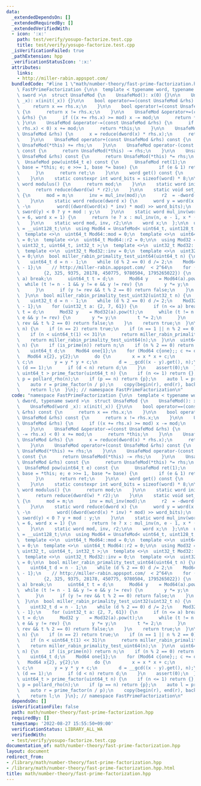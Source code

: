 ```yaml
---
data:
  _extendedDependsOn: []
  _extendedRequiredBy: []
  _extendedVerifiedWith:
  - icon: ':x:'
    path: test/verify/yosupo-factorize.test.cpp
    title: test/verify/yosupo-factorize.test.cpp
  _isVerificationFailed: true
  _pathExtension: hpp
  _verificationStatusIcon: ':x:'
  attributes:
    links:
    - http://miller-rabin.appspot.com/
  bundledCode: "#line 1 \"math/number-theory/fast-prime-factorization.hpp\"\nnamespace\
    \ FastPrimeFactorization {\n\n  template < typename word, typename dword, typename\
    \ sword >\n  struct UnsafeMod {\n    UnsafeMod(): x(0) {}\n\n    UnsafeMod(word\
    \ _x): x(init(_x)) {}\n\n    bool operator==(const UnsafeMod &rhs) const {\n \
    \     return x == rhs.x;\n    }\n\n    bool operator!=(const UnsafeMod &rhs) const\
    \ {\n      return x != rhs.x;\n    }\n\n    UnsafeMod &operator+=(const UnsafeMod\
    \ &rhs) {\n      if ((x += rhs.x) >= mod) x -= mod;\n      return *this;\n   \
    \ }\n\n    UnsafeMod &operator-=(const UnsafeMod &rhs) {\n      if (sword(x -=\
    \ rhs.x) < 0) x += mod;\n      return *this;\n    }\n\n    UnsafeMod &operator*=(const\
    \ UnsafeMod &rhs) {\n      x = reduce(dword(x) * rhs.x);\n      return *this;\n\
    \    }\n\n    UnsafeMod operator+(const UnsafeMod &rhs) const {\n      return\
    \ UnsafeMod(*this) += rhs;\n    }\n\n    UnsafeMod operator-(const UnsafeMod &rhs)\
    \ const {\n      return UnsafeMod(*this) -= rhs;\n    }\n\n    UnsafeMod operator*(const\
    \ UnsafeMod &rhs) const {\n      return UnsafeMod(*this) *= rhs;\n    }\n\n  \
    \  UnsafeMod pow(uint64_t e) const {\n      UnsafeMod ret(1);\n      for (UnsafeMod\
    \ base = *this; e; e >>= 1, base *= base) {\n        if (e & 1) ret *= base;\n\
    \      }\n      return ret;\n    }\n\n    word get() const {\n      return reduce(x);\n\
    \    }\n\n    static constexpr int word_bits = sizeof(word) * 8;\n\n    static\
    \ word modulus() {\n      return mod;\n    }\n\n    static word init(word w) {\n\
    \      return reduce(dword(w) * r2);\n    }\n\n    static void set_mod(word m)\
    \ {\n      mod = m;\n      inv = mul_inv(mod);\n      r2  = -dword(mod) % mod;\n\
    \    }\n\n    static word reduce(dword x) {\n      word y = word(x >> word_bits)\
    \ -\n          word((dword(word(x) * inv) * mod) >> word_bits);\n      return\
    \ sword(y) < 0 ? y + mod : y;\n    }\n\n    static word mul_inv(word n, int e\
    \ = 6, word x = 1) {\n      return !e ? x : mul_inv(n, e - 1, x * (2 - x * n));\n\
    \    }\n\n    static word mod, inv, r2;\n\n    word x;\n  };\n\n  using uint128_t\
    \ = __uint128_t;\n\n  using Mod64 = UnsafeMod< uint64_t, uint128_t, int64_t >;\n\
    \  template <>\n  uint64_t Mod64::mod = 0;\n  template <>\n  uint64_t Mod64::inv\
    \ = 0;\n  template <>\n  uint64_t Mod64::r2 = 0;\n\n  using Mod32 = UnsafeMod<\
    \ uint32_t, uint64_t, int32_t >;\n  template <>\n  uint32_t Mod32::mod = 0;\n\
    \  template <>\n  uint32_t Mod32::inv = 0;\n  template <>\n  uint32_t Mod32::r2\
    \ = 0;\n\n  bool miller_rabin_primality_test_uint64(uint64_t n) {\n    Mod64::set_mod(n);\n\
    \    uint64_t d = n - 1;\n    while (d % 2 == 0) d /= 2;\n    Mod64 e{1}, rev{n\
    \ - 1};\n    // http://miller-rabin.appspot.com/  < 2^64\n    for (uint64_t a:\n\
    \         {2, 325, 9375, 28178, 450775, 9780504, 1795265022}) {\n      if (n <=\
    \ a) break;\n      uint64_t t = d;\n      Mod64 y    = Mod64(a).pow(t);\n    \
    \  while (t != n - 1 && y != e && y != rev) {\n        y *= y;\n        t *= 2;\n\
    \      }\n      if (y != rev && t % 2 == 0) return false;\n    }\n    return true;\n\
    \  }\n\n  bool miller_rabin_primality_test_uint32(uint32_t n) {\n    Mod32::set_mod(n);\n\
    \    uint32_t d = n - 1;\n    while (d % 2 == 0) d /= 2;\n    Mod32 e{1}, rev{n\
    \ - 1};\n    for (uint32_t a: {2, 7, 61}) {\n      if (n <= a) break;\n      uint32_t\
    \ t = d;\n      Mod32 y    = Mod32(a).pow(t);\n      while (t != n - 1 && y !=\
    \ e && y != rev) {\n        y *= y;\n        t *= 2;\n      }\n      if (y !=\
    \ rev && t % 2 == 0) return false;\n    }\n    return true;\n  }\n\n  bool is_prime(uint64_t\
    \ n) {\n    if (n == 2) return true;\n    if (n == 1 || n % 2 == 0) return false;\n\
    \    if (n < uint64_t(1) << 31)\n      return miller_rabin_primality_test_uint32(n);\n\
    \    return miller_rabin_primality_test_uint64(n);\n  }\n\n  uint64_t pollard_rho(uint64_t\
    \ n) {\n    if (is_prime(n)) return n;\n    if (n % 2 == 0) return 2;\n    Mod64::set_mod(n);\n\
    \    uint64_t d;\n    Mod64 one{1};\n    for (Mod64 c{one};; c += one) {\n   \
    \   Mod64 x{2}, y{2};\n      do {\n        x = x * x + c;\n        y = y * y +\
    \ c;\n        y = y * y + c;\n        d = __gcd((x - y).get(), n);\n      } while\
    \ (d == 1);\n      if (d < n) return d;\n    }\n    assert(0);\n  }\n\n  vector<\
    \ uint64_t > prime_factor(uint64_t n) {\n    if (n <= 1) return {};\n    uint64_t\
    \ p = pollard_rho(n);\n    if (p == n) return {p};\n    auto l = prime_factor(p);\n\
    \    auto r = prime_factor(n / p);\n    copy(begin(r), end(r), back_inserter(l));\n\
    \    return l;\n  }\n}; // namespace FastPrimeFactorization\n"
  code: "namespace FastPrimeFactorization {\n\n  template < typename word, typename\
    \ dword, typename sword >\n  struct UnsafeMod {\n    UnsafeMod(): x(0) {}\n\n\
    \    UnsafeMod(word _x): x(init(_x)) {}\n\n    bool operator==(const UnsafeMod\
    \ &rhs) const {\n      return x == rhs.x;\n    }\n\n    bool operator!=(const\
    \ UnsafeMod &rhs) const {\n      return x != rhs.x;\n    }\n\n    UnsafeMod &operator+=(const\
    \ UnsafeMod &rhs) {\n      if ((x += rhs.x) >= mod) x -= mod;\n      return *this;\n\
    \    }\n\n    UnsafeMod &operator-=(const UnsafeMod &rhs) {\n      if (sword(x\
    \ -= rhs.x) < 0) x += mod;\n      return *this;\n    }\n\n    UnsafeMod &operator*=(const\
    \ UnsafeMod &rhs) {\n      x = reduce(dword(x) * rhs.x);\n      return *this;\n\
    \    }\n\n    UnsafeMod operator+(const UnsafeMod &rhs) const {\n      return\
    \ UnsafeMod(*this) += rhs;\n    }\n\n    UnsafeMod operator-(const UnsafeMod &rhs)\
    \ const {\n      return UnsafeMod(*this) -= rhs;\n    }\n\n    UnsafeMod operator*(const\
    \ UnsafeMod &rhs) const {\n      return UnsafeMod(*this) *= rhs;\n    }\n\n  \
    \  UnsafeMod pow(uint64_t e) const {\n      UnsafeMod ret(1);\n      for (UnsafeMod\
    \ base = *this; e; e >>= 1, base *= base) {\n        if (e & 1) ret *= base;\n\
    \      }\n      return ret;\n    }\n\n    word get() const {\n      return reduce(x);\n\
    \    }\n\n    static constexpr int word_bits = sizeof(word) * 8;\n\n    static\
    \ word modulus() {\n      return mod;\n    }\n\n    static word init(word w) {\n\
    \      return reduce(dword(w) * r2);\n    }\n\n    static void set_mod(word m)\
    \ {\n      mod = m;\n      inv = mul_inv(mod);\n      r2  = -dword(mod) % mod;\n\
    \    }\n\n    static word reduce(dword x) {\n      word y = word(x >> word_bits)\
    \ -\n          word((dword(word(x) * inv) * mod) >> word_bits);\n      return\
    \ sword(y) < 0 ? y + mod : y;\n    }\n\n    static word mul_inv(word n, int e\
    \ = 6, word x = 1) {\n      return !e ? x : mul_inv(n, e - 1, x * (2 - x * n));\n\
    \    }\n\n    static word mod, inv, r2;\n\n    word x;\n  };\n\n  using uint128_t\
    \ = __uint128_t;\n\n  using Mod64 = UnsafeMod< uint64_t, uint128_t, int64_t >;\n\
    \  template <>\n  uint64_t Mod64::mod = 0;\n  template <>\n  uint64_t Mod64::inv\
    \ = 0;\n  template <>\n  uint64_t Mod64::r2 = 0;\n\n  using Mod32 = UnsafeMod<\
    \ uint32_t, uint64_t, int32_t >;\n  template <>\n  uint32_t Mod32::mod = 0;\n\
    \  template <>\n  uint32_t Mod32::inv = 0;\n  template <>\n  uint32_t Mod32::r2\
    \ = 0;\n\n  bool miller_rabin_primality_test_uint64(uint64_t n) {\n    Mod64::set_mod(n);\n\
    \    uint64_t d = n - 1;\n    while (d % 2 == 0) d /= 2;\n    Mod64 e{1}, rev{n\
    \ - 1};\n    // http://miller-rabin.appspot.com/  < 2^64\n    for (uint64_t a:\n\
    \         {2, 325, 9375, 28178, 450775, 9780504, 1795265022}) {\n      if (n <=\
    \ a) break;\n      uint64_t t = d;\n      Mod64 y    = Mod64(a).pow(t);\n    \
    \  while (t != n - 1 && y != e && y != rev) {\n        y *= y;\n        t *= 2;\n\
    \      }\n      if (y != rev && t % 2 == 0) return false;\n    }\n    return true;\n\
    \  }\n\n  bool miller_rabin_primality_test_uint32(uint32_t n) {\n    Mod32::set_mod(n);\n\
    \    uint32_t d = n - 1;\n    while (d % 2 == 0) d /= 2;\n    Mod32 e{1}, rev{n\
    \ - 1};\n    for (uint32_t a: {2, 7, 61}) {\n      if (n <= a) break;\n      uint32_t\
    \ t = d;\n      Mod32 y    = Mod32(a).pow(t);\n      while (t != n - 1 && y !=\
    \ e && y != rev) {\n        y *= y;\n        t *= 2;\n      }\n      if (y !=\
    \ rev && t % 2 == 0) return false;\n    }\n    return true;\n  }\n\n  bool is_prime(uint64_t\
    \ n) {\n    if (n == 2) return true;\n    if (n == 1 || n % 2 == 0) return false;\n\
    \    if (n < uint64_t(1) << 31)\n      return miller_rabin_primality_test_uint32(n);\n\
    \    return miller_rabin_primality_test_uint64(n);\n  }\n\n  uint64_t pollard_rho(uint64_t\
    \ n) {\n    if (is_prime(n)) return n;\n    if (n % 2 == 0) return 2;\n    Mod64::set_mod(n);\n\
    \    uint64_t d;\n    Mod64 one{1};\n    for (Mod64 c{one};; c += one) {\n   \
    \   Mod64 x{2}, y{2};\n      do {\n        x = x * x + c;\n        y = y * y +\
    \ c;\n        y = y * y + c;\n        d = __gcd((x - y).get(), n);\n      } while\
    \ (d == 1);\n      if (d < n) return d;\n    }\n    assert(0);\n  }\n\n  vector<\
    \ uint64_t > prime_factor(uint64_t n) {\n    if (n <= 1) return {};\n    uint64_t\
    \ p = pollard_rho(n);\n    if (p == n) return {p};\n    auto l = prime_factor(p);\n\
    \    auto r = prime_factor(n / p);\n    copy(begin(r), end(r), back_inserter(l));\n\
    \    return l;\n  }\n}; // namespace FastPrimeFactorization\n"
  dependsOn: []
  isVerificationFile: false
  path: math/number-theory/fast-prime-factorization.hpp
  requiredBy: []
  timestamp: '2022-08-27 15:55:50+09:00'
  verificationStatus: LIBRARY_ALL_WA
  verifiedWith:
  - test/verify/yosupo-factorize.test.cpp
documentation_of: math/number-theory/fast-prime-factorization.hpp
layout: document
redirect_from:
- /library/math/number-theory/fast-prime-factorization.hpp
- /library/math/number-theory/fast-prime-factorization.hpp.html
title: math/number-theory/fast-prime-factorization.hpp
---
```

